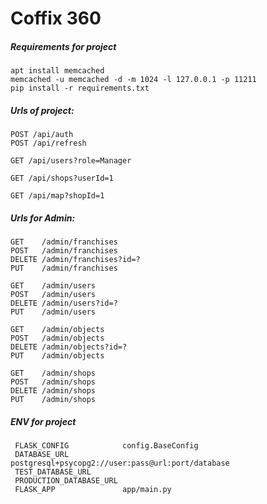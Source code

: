 # Coffix 360

##### Requirements for project
    apt install memcached
    memcached -u memcached -d -m 1024 -l 127.0.0.1 -p 11211
    pip install -r requirements.txt
    
    
##### Urls of project:
    POST /api/auth
    POST /api/refresh
    
    GET /api/users?role=Manager
    
    GET /api/shops?userId=1
    
    GET /api/map?shopId=1
    
    
##### Urls for Admin:
    GET    /admin/franchises
    POST   /admin/franchises
    DELETE /admin/franchises?id=?
    PUT    /admin/franchises
    
    GET    /admin/users
    POST   /admin/users
    DELETE /admin/users?id=?
    PUT    /admin/users
    
    GET    /admin/objects
    POST   /admin/objects
    DELETE /admin/objects?id=?
    PUT    /admin/objects
    
    GET    /admin/shops
    POST   /admin/shops
    DELETE /admin/shops
    PUT    /admin/shops
    
    
##### ENV for project
     FLASK_CONFIG            config.BaseConfig
     DATABASE_URL            postgresql+psycopg2://user:pass@url:port/database
     TEST_DATABASE_URL
     PRODUCTION_DATABASE_URL
     FLASK_APP               app/main.py